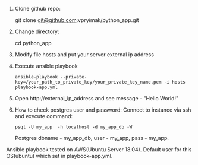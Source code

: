 1. Clone github repo:

     git clone git@github.com:vpryimak/python_app.git

2. Change directory:

   cd python_app

3. Modify file hosts and put your server external ip address

4. Execute ansible playbook
 
       ansible-playbook --private-key=/your_path_to_private_key/your_private_key_name.pem -i hosts playbook-app.yml

5. Open http://external_ip_address and see message - "Hello World!"

6. How to check postgres user and password:
   Connect to instance via ssh and execute command: 

       psql -U my_app  -h localhost -d my_app_db -W

   Postgres dbname - my_app_db, user - my_app, pass - my_app. 

Ansible playbook tested on AWS(Ubuntu Server 18.04). Default user for this OS(ubuntu) which set in playbook-app.yml. 